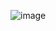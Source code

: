 ![image](https://github.com/vananh260998/vananh260998/assets/165746146/9b5a1364-7eb8-477e-a91b-8eb34fbbcf07)
